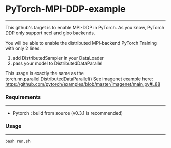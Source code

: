 # PyTorch-MPI-DDP-example
****
This github's target is to enable MPI-DDP in PyTorch. As you know, PyTorch [DDP](http://pytorch.org/docs/master/nn.html#torch.nn.parallel.DistributedDataParallel) only support nccl and gloo backends.  

You will be able to enable the distributed MPI-backend PyTorch Training with only 2 lines:  
1. add DistributedSampler in your DataLoader  
2. pass your model to DistributedDataParallel  

This usage is exactly the same as the torch.nn.parallel.DistributedDataParallel()
See imagenet example here: https://github.com/pytorch/examples/blob/master/imagenet/main.py#L88

### Requirements
****
  * Pytorch : build from source (v0.3.1 is recommended)


### Usage
****
    bash run.sh
